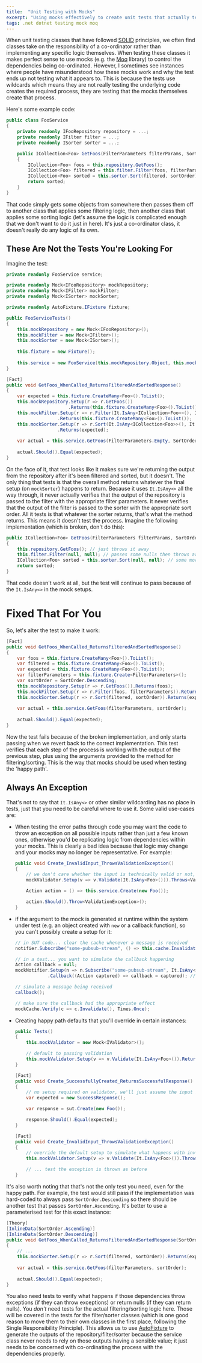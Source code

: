 ```yaml
---
title:  "Unit Testing with Mocks"
excerpt: "Using mocks effectively to create unit tests that actually test something"
tags: .net dotnet testing mock moq
---
```

When unit testing classes that have followed [SOLID] principles, we often find classes take on the responsibility of a
co-ordinator rather than implementing any specific logic themselves. When testing these classes it makes perfect sense
to use mocks (e.g. the [Moq] library) to control the dependencies being co-ordinated. However, I sometimes see
instances where people have misunderstood how these mocks work and why the test ends up not testing what it appears to.
This is because the tests use wildcards which means they are not really testing the underlying code creates the required
process, they are testing that the mocks themselves create that process.

Here's some example code:

```cs
public class FooService
{
    private readonly IFooRepository repository = ...;
    private readonly IFilter filter = ...;
    private readonly ISorter sorter = ...;

    public ICollection<Foo> GetFoos(FilterParameters filterParams, SortOrder sortOrder)
    {
        ICollection<Foo> foos = this.repository.GetFoos();
        ICollection<Foo> filtered = this.filter.Filter(foos, filterParams);
        ICollection<Foo> sorted = this.sorter.Sort(filtered, sortOrder);
        return sorted;
    }
}
```

That code simply gets some objects from somewhere then passes them off to another class that applies some filtering
logic, then another class that applies some sorting logic (let's assume the logic is complicated enough that we don't
want to do it just in here). It's just a co-ordinator class, it doesn't really do any logic of its own.

## These Are Not the Tests You're Looking For

Imagine the test:

```cs
private readonly FooService service;

private readonly Mock<IFooRepository> mockRepository;
private readonly Mock<IFilter> mockFilter;
private readonly Mock<ISorter> mockSorter;

private readonly AutoFixture.IFixture fixture;

public FooServiceTests()
{
    this.mockRepository = new Mock<IFooRepository>();
    this.mockFilter = new Mock<IFilter>();
    this.mockSorter = new Mock<ISorter>();
    
    this.fixture = new Fixture();
    
    this.service = new FooService(this.mockRepository.Object, this.mockFilter.Object, this.mockSorter.Object);
}

[Fact]
public void GetFoos_WhenCalled_ReturnsFilteredAndSortedResponse()
{
    var expected = this.fixture.CreateMany<Foo>().ToList();
    this.mockRepository.Setup(r => r.GetFoos())
                       .Returns(this.fixture.CreateMany<Foo>().ToList());
    this.mockFilter.Setup(r => r.Filter(It.IsAny<ICollection<Foo>>(), It.IsAny<FilterParameters>()))
                   .Returns(this.fixture.CreateMany<Foo>().ToList());
    this.mockSorter.Setup(r => r.Sort(It.IsAny<ICollection<Foo>>(), It.IsAny<SortOrder>()))
                   .Returns(expected);
                   
    var actual = this.service.GetFoos(FilterParameters.Empty, SortOrder.Descending);
    
    actual.Should().Equal(expected);
}
```

On the face of it, that test looks like it makes sure we're returning the output from the repository after it's been
filtered and sorted, but it doesn't. The only thing that tests is that the overall method returns whatever the final
setup (on `mockSorter`) happens to return. Because it uses `It.IsAny<>` all the way through, it never actually verifies
that the output of the repository is passed to the filter with the appropriate filter parameters. It never verifies
that the output of the filter is passed to the sorter with the appropriate sort order. All it tests is that whatever
the sorter returns, that's what the method returns. This means it doesn't test the process. Imagine the following
implementation (which is broken, don't do this):

```cs
public ICollection<Foo> GetFoos(FilterParameters filterParams, SortOrder sortOrder)
{
    this.repository.GetFoos(); // just throws it away
    this.filter.Filter(null, null); // passes some nulls then throws away the result, because why not?
    ICollection<Foo> sorted = this.sorter.Sort(null, null); // some more nulls, but keep the result
    return sorted;
}
```

That code doesn't work at all, but the test will continue to pass because of the `It.IsAny<>` in the mock setups.

# Fixed That For You

So, let's alter the test to make it work:

```cs
[Fact]
public void GetFoos_WhenCalled_ReturnsFilteredAndSortedResponse()
{
    var foos = this.fixture.CreateMany<Foo>().ToList();
    var filtered = this.fixture.CreateMany<Foo>().ToList();
    var expected = this.fixture.CreateMany<Foo>().ToList();
    var filterParameters = this.fixture.Create<FilterParameters>();
    var sortOrder = SortOrder.Descending;
    this.mockRepository.Setup(r => r.GetFoos()).Returns(foos);
    this.mockFilter.Setup(r => r.Filter(foos, filterParameters)).Returns(filtered);
    this.mockSorter.Setup(r => r.Sort(filtered, sortOrder)).Returns(expected);
                   
    var actual = this.service.GetFoos(filterParameters, sortOrder);
    
    actual.Should().Equal(expected);
}
```

Now the test fails because of the broken implementation, and only starts passing when we revert back to the correct
implementation. This test verifies that each step of the process is working with the output of the previous step, plus
using the arguments provided to the method for filtering/sorting. This is the way that mocks should be used when
testing the 'happy path'.

## Always An Exception

That's not to say that `It.IsAny<>` or other similar wildcarding has no place in tests, just that you need to be careful
where to use it. Some valid use-cases are:

- When testing the error paths through code you may want the code to throw an exception on all possible inputs rather
  than just a few known ones, otherwise you'd be replicating logic from dependencies within your mocks. This is clearly
  a bad idea because that logic may change and your mocks may no longer be representative. For example:
  ```cs
  public void Create_InvalidInput_ThrowsValidationException()
  {
      // we don't care whether the input is technically valid or not, just simulate what happens if it isn't
      mockValidator.Setup(v => v.Validate(It.IsAny<Foo>())).Throws<ValidationException>();

      Action action = () => this.service.Create(new Foo());

      action.Should().Throw<ValidationException>();
  }
  ```
- if the argument to the mock is generated at runtime within the system under test (e.g. an object created with `new` or
  a callback function), so you can't possibly create a setup for it:
  ```cs
  // in SUT code... clear the cache whenever a message is received
  notifier.Subscribe("some-pubsub-stream", () => this.cache.Invalidate());

  // in a test... you want to simulate the callback happening
  Action callback = null;
  mockNotifier.Setup(n => n.Subscribe("some-pubsub-stream", It.IsAny<Action>()))
              .Callback((Action captured) => callback = captured); // capture the callback

  // simulate a message being received
  callback();
  
  // make sure the callback had the appropriate effect
  mockCache.Verify(c => c.Invalidate(), Times.Once);
  ```
- Creating happy path defaults that you'll override in certain instances:
  ```cs
  public Tests()
  {
      this.mockValidator = new Mock<IValidator>();

      // default to passing validation
      this.mockValidator.Setup(v => v.Validate(It.IsAny<Foo>()).Returns(true);
  }

  [Fact]
  public void Create_SuccessfullyCreated_ReturnsSuccessfulResponse()
  {
      // no setup required on validator, we'll just assume the input is valid
      var expected = new SuccessResponse();

      var response = sut.Create(new Foo());

      response.Should().Equal(expected);
  }

  [Fact]
  public void Create_InvalidInput_ThrowsValidationException()
  {
      // override the default setup to simulate what happens with invalid input
      this.mockValidator.Setup(v => v.Validate(It.IsAny<Foo>()).Throws<ValidationException>();

      // ... test the exception is thrown as before
  }
  ```

It's also worth noting that that's not the only test you need, even for the happy path. For example, the test would
still pass if the implementation was hard-coded to always pass `SortOrder.Descending` so there should be another test
that passes `SortOrder.Ascending`. It's better to use a parameterised test for this exact instance:

```cs
[Theory]
[InlineData(SortOrder.Ascending)]
[InlineData(SortOrder.Descending)]
public void GetFoos_WhenCalled_ReturnsFilteredAndSortedResponse(SortOrder sortOrder)
{
    // ... 
    this.mockSorter.Setup(r => r.Sort(filtered, sortOrder)).Returns(expected);
                   
    var actual = this.service.GetFoos(filterParameters, sortOrder);
    
    actual.Should().Equal(expected);
}
```

You also need tests to verify what happens if those dependencies throw exceptions (if they can throw exceptions) or
return nulls (if they can return nulls). You *don't* need tests for the actual filtering/sorting logic here. Those
will be covered in the tests for the filter/sorter classes (which is one good reason to move them to their own classes
in the first place, following the Single Responsibility Principle). This allows us to use [AutoFixture] to generate the
outputs of the repository/filter/sorter because the service class never needs to rely on those outputs having a
sensible value; it just needs to be concerned with co-ordinating the process with the dependencies properly.

[AutoFixture]: https://github.com/AutoFixture/AutoFixture
[Moq]: https://github.com/Moq/moq4
[SOLID]: https://en.wikipedia.org/wiki/SOLID
